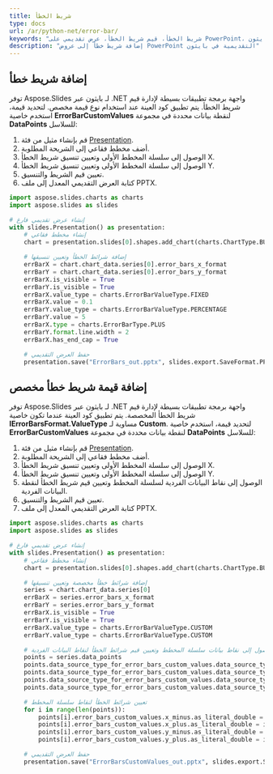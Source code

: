 ```yaml
---
title: شريط الخطأ
type: docs
url: /ar/python-net/error-bar/
keywords: "شريط الخطأ، قيم شريط الخطأ، عرض تقديمي على PowerPoint، بايثون، Aspose.Slides لـ بايثون عبر .NET"
description: "إضافة شريط خطأ إلى عروض PowerPoint التقديمية في بايثون"
---
```


## **إضافة شريط خطأ**
توفر Aspose.Slides لـ بايثون عبر .NET واجهة برمجة تطبيقات بسيطة لإدارة قيم شريط الخطأ. يتم تطبيق كود العينة عند استخدام نوع قيمة مخصص. لتحديد قيمة، استخدم خاصية **ErrorBarCustomValues** لنقطة بيانات محددة في مجموعة **DataPoints** للسلاسل:

1. قم بإنشاء مثيل من فئة [Presentation](https://reference.aspose.com/slides/python-net/aspose.slides/presentation/).
1. أضف مخطط فقاعي إلى الشريحة المطلوبة.
1. الوصول إلى سلسلة المخطط الأولى وتعيين تنسيق شريط الخطأ X.
1. الوصول إلى سلسلة المخطط الأولى وتعيين تنسيق شريط الخطأ Y.
1. تعيين قيم الشريط والتنسيق.
1. كتابة العرض التقديمي المعدل إلى ملف PPTX.

```py
import aspose.slides.charts as charts
import aspose.slides as slides

# إنشاء عرض تقديمي فارغ
with slides.Presentation() as presentation:
    # إنشاء مخطط فقاعي
    chart = presentation.slides[0].shapes.add_chart(charts.ChartType.BUBBLE, 50, 50, 400, 300, True)

    # إضافة شرائط الخطأ وتعيين تنسيقها
    errBarX = chart.chart_data.series[0].error_bars_x_format
    errBarY = chart.chart_data.series[0].error_bars_y_format
    errBarX.is_visible = True
    errBarY.is_visible = True
    errBarX.value_type = charts.ErrorBarValueType.FIXED
    errBarX.value = 0.1
    errBarY.value_type = charts.ErrorBarValueType.PERCENTAGE
    errBarY.value = 5
    errBarX.type = charts.ErrorBarType.PLUS
    errBarY.format.line.width = 2
    errBarX.has_end_cap = True

    # حفظ العرض التقديمي
    presentation.save("ErrorBars_out.pptx", slides.export.SaveFormat.PPTX)
```



## **إضافة قيمة شريط خطأ مخصص**
توفر Aspose.Slides لـ بايثون عبر .NET واجهة برمجة تطبيقات بسيطة لإدارة قيم شريط الخطأ المخصصة. يتم تطبيق كود العينة عندما تكون خاصية **IErrorBarsFormat.ValueType** مساوية لـ **Custom**. لتحديد قيمة، استخدم خاصية **ErrorBarCustomValues** لنقطة بيانات محددة في مجموعة **DataPoints** للسلاسل:

1. قم بإنشاء مثيل من فئة [Presentation](https://reference.aspose.com/slides/python-net/aspose.slides/presentation/).
1. أضف مخطط فقاعي إلى الشريحة المطلوبة.
1. الوصول إلى سلسلة المخطط الأولى وتعيين تنسيق شريط الخطأ X.
1. الوصول إلى سلسلة المخطط الأولى وتعيين تنسيق شريط الخطأ Y.
1. الوصول إلى نقاط البيانات الفردية لسلسلة المخطط وتعيين قيم شريط الخطأ لنقطة البيانات الفردية.
1. تعيين قيم الشريط والتنسيق.
1. كتابة العرض التقديمي المعدل إلى ملف PPTX.

```py
import aspose.slides.charts as charts
import aspose.slides as slides

# إنشاء عرض تقديمي فارغ
with slides.Presentation() as presentation:
    # إنشاء مخطط فقاعي
    chart = presentation.slides[0].shapes.add_chart(charts.ChartType.BUBBLE, 50, 50, 400, 300, True)

    # إضافة شرائط خطأ مخصصة وتعيين تنسيقها
    series = chart.chart_data.series[0]
    errBarX = series.error_bars_x_format
    errBarY = series.error_bars_y_format
    errBarX.is_visible = True
    errBarY.is_visible = True
    errBarX.value_type = charts.ErrorBarValueType.CUSTOM
    errBarY.value_type = charts.ErrorBarValueType.CUSTOM

    # الوصول إلى نقاط بيانات سلسلة المخطط وتعيين قيم شرائط الخطأ لنقاط البيانات الفردية
    points = series.data_points
    points.data_source_type_for_error_bars_custom_values.data_source_type_for_x_plus_values = charts.DataSourceType.DOUBLE_LITERALS
    points.data_source_type_for_error_bars_custom_values.data_source_type_for_x_minus_values = charts.DataSourceType.DOUBLE_LITERALS
    points.data_source_type_for_error_bars_custom_values.data_source_type_for_y_plus_values = charts.DataSourceType.DOUBLE_LITERALS
    points.data_source_type_for_error_bars_custom_values.data_source_type_for_y_minus_values = charts.DataSourceType.DOUBLE_LITERALS

    # تعيين شرائط الخطأ لنقاط سلسلة المخطط
    for i in range(len(points)):
        points[i].error_bars_custom_values.x_minus.as_literal_double = i + 1
        points[i].error_bars_custom_values.x_plus.as_literal_double = i + 1
        points[i].error_bars_custom_values.y_minus.as_literal_double = i + 1
        points[i].error_bars_custom_values.y_plus.as_literal_double = i + 1

    # حفظ العرض التقديمي
    presentation.save("ErrorBarsCustomValues_out.pptx", slides.export.SaveFormat.PPTX)
```